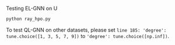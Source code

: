 Testing EL-GNN on U
```bash
python ray_hpo.py
```

To test QL-GNN on other datasets, please set `line 185: 'degree': tune.choice([1, 3, 5, 7, 9])` to `'degree': tune.choice([np.inf])`.